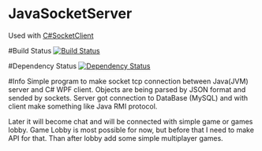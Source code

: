 # JavaSocketServer
Used with [C#SocketClient](https://github.com/GRM-Group/CSharpSocketClient)

#Build Status
[![Build Status](http://teamcity.grm-dev.pl/app/rest/builds/buildType:CSharpJavaOnSockets_JavaSocketServer_Build/statusIcon)](http://teamcity.grm-dev.pl/viewLog.html?buildTypeId=CSharpJavaOnSockets_JavaSocketServer&buildId=lastFinished) 

#Dependency Status
[![Dependency Status](https://www.versioneye.com/user/projects/554bb7c95d47f2511d000014/badge.svg?style=flat)](https://www.versioneye.com/user/projects/554bb7c95d47f2511d000014)

#Info
Simple program to make socket tcp connection between Java(JVM) server and C# WPF client.
 Objects are being parsed by JSON format and sended by sockets.
 Server got connection to DataBase (MySQL) and with client make something like Java RMI protocol.
 
 Later it will become chat and will be connected with simple game or games lobby.
 Game Lobby is most possible for now, but before that I need to make API for that.
 Than after lobby add some simple multiplayer games.
 
 
